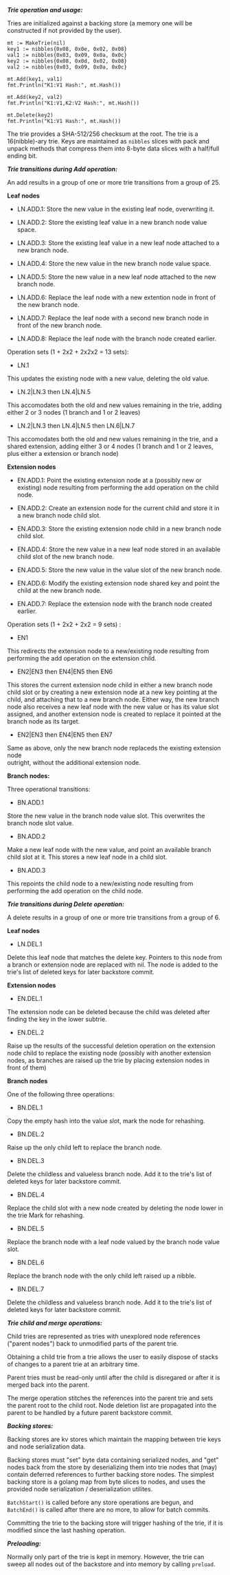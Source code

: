 
***Trie operation and usage:***

Tries are initialized against a backing store (a memory one will be constructed if not 
provided by the user).

```
mt := MakeTrie(nil)
key1 := nibbles{0x08, 0x0e, 0x02, 0x08}
val1 := nibbles{0x03, 0x09, 0x0a, 0x0c}
key2 := nibbles{0x08, 0x0d, 0x02, 0x08}
val2 := nibbles{0x03, 0x09, 0x0a, 0x0c}

mt.Add(key1, val1)
fmt.Println("K1:V1 Hash:", mt.Hash())

mt.Add(key2, val2)
fmt.Println("K1:V1,K2:V2 Hash:", mt.Hash())

mt.Delete(key2)
fmt.Println("K1:V1 Hash:", mt.Hash())
```

The trie provides a SHA-512/256 checksum at the root.  The trie is a 16(nibble)-ary 
trie.  Keys are maintained as `nibbles` slices with pack and unpack methods that
compress them into 8-byte data slices with a half/full ending bit.

***Trie transitions during Add operation:***

An add results in a group of one or more trie transitions from a group of 25.

**Leaf nodes**

- LN.ADD.1: Store the new value in the existing leaf node, overwriting it.

- LN.ADD.2: Store the existing leaf value in a new branch node value space.

- LN.ADD.3: Store the existing leaf value in a new leaf node attached to a new branch node.

- LN.ADD.4: Store the new value in the new branch node value space.

- LN.ADD.5: Store the new value in a new leaf node attached to the new branch node.

- LN.ADD.6: Replace the leaf node with a new extention node in front of the new branch node.

- LN.ADD.7: Replace the leaf node with a second new branch node in front of the new branch node.

- LN.ADD.8: Replace the leaf node with the branch node created earlier.

Operation sets (1 + 2x2 + 2x2x2 = 13 sets):

  * LN.1

  This updates the existing node with a new value, deleting the old value.
    
  * LN.2|LN.3 then LN.4|LN.5 

  This accomodates both the old and new values remaining in the trie,
  adding either 2 or 3 nodes (1 branch and 1 or 2 leaves)

  * LN.2|LN.3 then LN.4|LN.5 then LN.6|LN.7

  This accomodates both the old and new values remaining in the trie,
  and a shared extension, adding either 3 or 4 nodes (1 branch and 1
  or 2 leaves, plus either a extension or branch node)

**Extension nodes**

- EN.ADD.1: Point the existing extension node at a (possibly new or existing) node resulting
          from performing the add operation on the child node.

- EN.ADD.2: Create an extension node for the current child and store it in a new branch node child slot.

- EN.ADD.3: Store the existing extension node child in a new branch node child slot.

- EN.ADD.4: Store the new value in a new leaf node stored in an available child slot of the new branch node.

- EN.ADD.5: Store the new value in the value slot of the new branch node.

- EN.ADD.6: Modify the existing extension node shared key and point the child at the new branch node.

- EN.ADD.7: Replace the extension node with the branch node created earlier.

Operation sets (1 + 2x2 + 2x2 = 9 sets) :

  * EN1

  This redirects the extension node to a new/existing node resulting from performing the 
  add operation on the extension child.

  * EN2|EN3 then EN4|EN5 then EN6

  This stores the current extension node child in either a new branch node child
  slot or by creating a new extension node at a new key pointing at the child, and
  attaching that to a new branch node.  Either way, the new branch node also receives a new
  leaf node with the new value or has its value slot assigned, and another extension 
  node is created to replace it pointed at the branch node as its target.

  * EN2|EN3 then EN4|EN5 then EN7

  Same as above, only the new branch node replaceds the existing extension node  
  outright, without the additional extension node.

**Branch nodes:**

Three operational transitions:

  * BN.ADD.1

  Store the new value in the branch node value slot. This overwrites the branch 
  node slot value.

  * BN.ADD.2

  Make a new leaf node with the new value, and point an available branch child slot at it.
  This stores a new leaf node in a child slot.

  * BN.ADD.3

  This repoints the child node to a new/existing node resulting from performing
  the add operation on the child node.

***Trie transitions during Delete operation:***

A delete results in a group of one or more trie transitions from a group of 6.

**Leaf nodes**

  * LN.DEL.1

  Delete this leaf node that matches the delete key.  Pointers to this node from
  a branch or extension node are replaced with nil.  The node is added to the trie's
  list of deleted keys for later backstore commit.

**Extension nodes**

  * EN.DEL.1

  The extension node can be deleted because the child was deleted after finding
  the key in the lower subtrie.

  * EN.DEL.2

  Raise up the results of the successful deletion operation on the extension node child 
  to replace the existing node (possibly with another extension nodes, as branches 
  are raised up the trie by placing extension nodes in front of them)


**Branch nodes**

  One of the following three operations:

  * BN.DEL.1

  Copy the empty hash into the value slot, mark the node for rehashing.
   
  * BN.DEL.2

  Raise up the only child left to replace the branch node.

  * BN.DEL.3

  Delete the childless and valueless branch node.  Add it to the trie's list of
  deleted keys for later backstore commit.

  * BN.DEL.4

  Replace the child slot with a new node created by deleting the node lower in the trie 
  Mark for rehashing.

  * BN.DEL.5 

  Replace the branch node with a leaf node valued by the branch node value slot.

  * BN.DEL.6

  Replace the branch node with the only child left raised up a nibble.

  * BN.DEL.7

  Delete the childless and valueless branch node.  Add it to the trie's list of
  deleted keys for later backstore commit.

***Trie child and merge operations:***

Child tries are represented as tries with unexplored node references ("parent nodes") back 
to unmodified parts of the parent trie. 

Obtaining a child trie from a trie allows the user to easily dispose of stacks of changes 
to a parent trie at an arbitrary time.

Parent tries must be read-only until after the child is disregared or after it is merged back
into the parent.

The merge operation stitches the references into the parent trie and sets the parent root
to the child root.  Node deletion list are propagated into the parent to be handled by a 
future parent backstore commit.

***Backing stores:***

Backing stores are kv stores which maintain the mapping between trie keys and node
serialization data.  

Backing stores must "set" byte data containing serialized nodes, and "get" nodes back
from the store by deserializing them into trie nodes that (may) contain deferred 
references to further backing store nodes.  The simplest backing store is a golang 
map from byte slices to nodes, and uses the provided node serialization / deserialization 
utilites.  

`BatchStart()` is called before any store operations are begun, and `BatchEnd()` is 
called after there are no more, to allow for batch commits. 

Committing the trie to the backing store will trigger hashing of the trie, if it is
modified since the last hashing operation.

***Preloading:***

Normally only part of the trie is kept in memory.  However, the trie can sweep all nodes 
out of the backstore and into memory by calling `preload`. 

